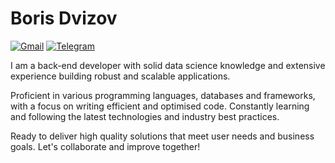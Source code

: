 # Boris Dvizov 
[![Gmail](https://img.shields.io/badge/Gmail-b6f459?style=for-the-badge&logo=gmail&logoColor=black)](mailto:borisdvizov33@gmail.com)
[![Telegram](https://img.shields.io/badge/Telegram-b6f459?style=for-the-badge&logo=telegram&logoColor=black)](https://t.me/bordviz)

I am a back-end developer with solid data science knowledge and extensive experience building robust and scalable applications. 

Proficient in various programming languages, databases and frameworks, with a focus on writing efficient and optimised code. Constantly learning and following the latest technologies and industry best practices. 

Ready to deliver high quality solutions that meet user needs and business goals. Let's collaborate and improve together!
